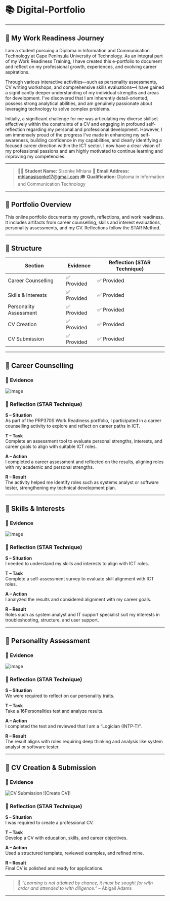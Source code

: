 # 📚 Digital-Portfolio

---

## 💬 My Work Readiness Journey

I am a student pursuing a Diploma in Information and Communication Technology at Cape Peninsula University of Technology. As an integral part of my Work Readiness Training, I have created this e-portfolio to document and reflect on my professional growth, experiences, and evolving career aspirations.

Through various interactive activities—such as personality assessments, CV writing workshops, and comprehensive skills evaluations—I have gained a significantly deeper understanding of my individual strengths and areas for development. I've discovered that I am inherently detail-oriented, possess strong analytical abilities, and am genuinely passionate about leveraging technology to solve complex problems.

Initially, a significant challenge for me was articulating my diverse skillset effectively within the constraints of a CV and engaging in profound self-reflection regarding my personal and professional development. However, I am immensely proud of the progress I've made in enhancing my self-awareness, building confidence in my capabilities, and clearly identifying a focused career direction within the ICT sector. I now have a clear vision of my professional passions and am highly motivated to continue learning and improving my competencies.

---

> 👨‍💻 **Student Name:** Sisonke Mhlana
> 📧 **Email Address:** mhlanasisonke17@gmail.com
> 🎓 **Qualification:** Diploma in Information and Communication Technology

---

## 📌 Portfolio Overview

This online portfolio documents my growth, reflections, and work readiness. It includes artifacts from career counselling, skills and interest evaluations, personality assessments, and my CV. Reflections follow the STAR Method.

---

## 🧭 Structure

| Section                | Evidence       | Reflection (STAR Technique) |
|------------------------|----------------|------------------------------|
| Career Counselling     | ✅ Provided     | ✅ Provided                  |
| Skills & Interests     | ✅ Provided     | ✅ Provided                  |
| Personality Assessment | ✅ Provided     | ✅ Provided                  |
| CV Creation            | ✅ Provided     | ✅ Provided                  |
| CV Submission          | ✅ Provided     | ✅ Provided                  |

---

## 📍 Career Counselling

### 📁 Evidence
![image](https://github.com/user-attachments/assets/182c2aa5-4cd5-4e68-8fd6-c59a973f46f3)


### 🧠 Reflection (STAR Technique)

**S – Situation**  
As part of the PRP370S Work Readiness portfolio, I participated in a career counselling activity to explore and reflect on career paths in ICT.

**T – Task**  
Complete an assessment tool to evaluate personal strengths, interests, and career goals to align with suitable ICT roles.

**A – Action**  
I completed a career assessment and reflected on the results, aligning roles with my academic and personal strengths.

**R – Result**  
The activity helped me identify roles such as systems analyst or software tester, strengthening my technical development plan.

---

## 📍 Skills & Interests

### 📁 Evidence
![image](https://github.com/user-attachments/assets/60140202-1c5a-45a3-be53-4f4e2b9de7e6)

### 🧠 Reflection (STAR Technique)

**S – Situation**  
I needed to understand my skills and interests to align with ICT roles.

**T – Task**  
Complete a self-assessment survey to evaluate skill alignment with ICT roles.

**A – Action**  
I analyzed the results and considered alignment with my career goals.

**R – Result**  
Roles such as system analyst and IT support specialist suit my interests in troubleshooting, structure, and user support.

---

## 📍 Personality Assessment

### 📁 Evidence
![image](https://github.com/user-attachments/assets/1d2a1581-c04d-480f-aa42-8585a1df8b12)

### 🧠 Reflection (STAR Technique)

**S – Situation**  
We were required to reflect on our personality traits.

**T – Task**  
Take a 16Personalities test and analyze results.

**A – Action**  
I completed the test and reviewed that I am a “Logician (INTP-T)”.

**R – Result**  
The result aligns with roles requiring deep thinking and analysis like system analyst or software tester.

---

## 📍 CV Creation & Submission

### 📁 Evidence

![CV Submission](https://github.com/user-attachments/assets/7710dc87-966a-4202-a7c6-ef75ac153391) 
![Create CV]!


### 🧠 Reflection (STAR Technique)

**S – Situation**  
I was required to create a professional CV.

**T – Task**  
Develop a CV with education, skills, and career objectives.

**A – Action**  
Used a structured template, reviewed examples, and refined mine.

**R – Result**  
Final CV is polished and ready for applications.

---

> 💬 *“Learning is not attained by chance, it must be sought for with ardor and attended to with diligence.”* – Abigail Adams

---
